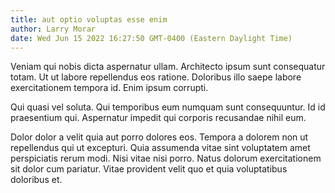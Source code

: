 ```yaml
---
title: aut optio voluptas esse enim
author: Larry Morar
date: Wed Jun 15 2022 16:27:50 GMT-0400 (Eastern Daylight Time)
---
```

Veniam qui nobis dicta aspernatur ullam. Architecto ipsum sunt consequatur totam. Ut ut labore repellendus eos ratione. Doloribus illo saepe labore exercitationem tempora id. Enim ipsum corrupti.

 Qui quasi vel soluta. Qui temporibus eum numquam sunt consequuntur. Id id praesentium qui. Aspernatur impedit qui corporis recusandae nihil eum.

 Dolor dolor a velit quia aut porro dolores eos. Tempora a dolorem non ut repellendus qui ut excepturi. Quia assumenda vitae sint voluptatem amet perspiciatis rerum modi. Nisi vitae nisi porro. Natus dolorum exercitationem sit dolor cum pariatur. Vitae provident velit quo et quia voluptatibus doloribus et.